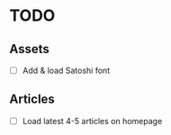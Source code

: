 # TODO

## Assets
- [ ] Add & load Satoshi font

## Articles
- [ ] Load latest 4-5 articles on homepage